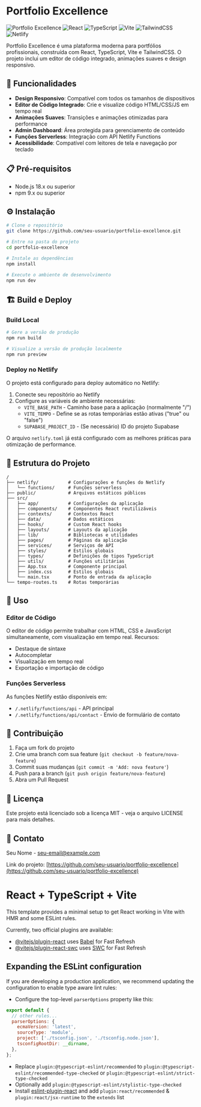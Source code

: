 # Portfolio Excellence

![Portfolio Excellence](https://img.shields.io/badge/Portfolio-Excellence-blue)
![React](https://img.shields.io/badge/React-18.2.0-blue)
![TypeScript](https://img.shields.io/badge/TypeScript-5.8.2-blue)
![Vite](https://img.shields.io/badge/Vite-6.2.3-green)
![TailwindCSS](https://img.shields.io/badge/TailwindCSS-3.4.1-cyan)
![Netlify](https://img.shields.io/badge/Netlify-Ready-success)

Portfolio Excellence é uma plataforma moderna para portfólios profissionais, construída com React, TypeScript, Vite e TailwindCSS. O projeto inclui um editor de código integrado, animações suaves e design responsivo.

## 🚀 Funcionalidades

- **Design Responsivo**: Compatível com todos os tamanhos de dispositivos
- **Editor de Código Integrado**: Crie e visualize código HTML/CSS/JS em tempo real
- **Animações Suaves**: Transições e animações otimizadas para performance
- **Admin Dashboard**: Área protegida para gerenciamento de conteúdo
- **Funções Serverless**: Integração com API Netlify Functions
- **Acessibilidade**: Compatível com leitores de tela e navegação por teclado

## 📋 Pré-requisitos

- Node.js 18.x ou superior
- npm 9.x ou superior

## ⚙️ Instalação

```bash
# Clone o repositório
git clone https://github.com/seu-usuario/portfolio-excellence.git

# Entre na pasta do projeto
cd portfolio-excellence

# Instale as dependências
npm install

# Execute o ambiente de desenvolvimento
npm run dev
```

## 🏗️ Build e Deploy

### Build Local

```bash
# Gere a versão de produção
npm run build

# Visualize a versão de produção localmente
npm run preview
```

### Deploy no Netlify

O projeto está configurado para deploy automático no Netlify:

1. Conecte seu repositório ao Netlify
2. Configure as variáveis de ambiente necessárias:
   - `VITE_BASE_PATH` - Caminho base para a aplicação (normalmente "/")
   - `VITE_TEMPO` - Define se as rotas temporárias estão ativas ("true" ou "false")
   - `SUPABASE_PROJECT_ID` - (Se necessário) ID do projeto Supabase

O arquivo `netlify.toml` já está configurado com as melhores práticas para otimização de performance.

## 🧩 Estrutura do Projeto

```
/
├── netlify/           # Configurações e funções do Netlify
│   └── functions/     # Funções serverless
├── public/            # Arquivos estáticos públicos
├── src/
│   ├── app/           # Configurações da aplicação
│   ├── components/    # Componentes React reutilizáveis
│   ├── contexts/      # Contextos React
│   ├── data/          # Dados estáticos
│   ├── hooks/         # Custom React hooks
│   ├── layouts/       # Layouts da aplicação
│   ├── lib/           # Bibliotecas e utilidades
│   ├── pages/         # Páginas da aplicação
│   ├── services/      # Serviços de API
│   ├── styles/        # Estilos globais
│   ├── types/         # Definições de tipos TypeScript
│   ├── utils/         # Funções utilitárias
│   ├── App.tsx        # Componente principal
│   ├── index.css      # Estilos globais
│   └── main.tsx       # Ponto de entrada da aplicação
└── tempo-routes.ts    # Rotas temporárias
```

## 📝 Uso

### Editor de Código

O editor de código permite trabalhar com HTML, CSS e JavaScript simultaneamente, com visualização em tempo real. Recursos:

- Destaque de sintaxe
- Autocompletar
- Visualização em tempo real
- Exportação e importação de código

### Funções Serverless

As funções Netlify estão disponíveis em:

- `/.netlify/functions/api` - API principal
- `/.netlify/functions/api/contact` - Envio de formulário de contato

## 🤝 Contribuição

1. Faça um fork do projeto
2. Crie uma branch com sua feature (`git checkout -b feature/nova-feature`)
3. Commit suas mudanças (`git commit -m 'Add: nova feature'`)
4. Push para a branch (`git push origin feature/nova-feature`)
5. Abra um Pull Request

## 📜 Licença

Este projeto está licenciado sob a licença MIT - veja o arquivo LICENSE para mais detalhes.

## 📧 Contato

Seu Nome - [seu-email@example.com](mailto:seu-email@example.com)

Link do projeto: [https://github.com/seu-usuario/portfolio-excellence](https://github.com/seu-usuario/portfolio-excellence)

# React + TypeScript + Vite

This template provides a minimal setup to get React working in Vite with HMR and some ESLint rules.

Currently, two official plugins are available:

- [@vitejs/plugin-react](https://github.com/vitejs/vite-plugin-react/blob/main/packages/plugin-react/README.md) uses [Babel](https://babeljs.io/) for Fast Refresh
- [@vitejs/plugin-react-swc](https://github.com/vitejs/vite-plugin-react-swc) uses [SWC](https://swc.rs/) for Fast Refresh

## Expanding the ESLint configuration

If you are developing a production application, we recommend updating the configuration to enable type aware lint rules:

- Configure the top-level `parserOptions` property like this:

```js
export default {
  // other rules...
  parserOptions: {
    ecmaVersion: 'latest',
    sourceType: 'module',
    project: ['./tsconfig.json', './tsconfig.node.json'],
    tsconfigRootDir: __dirname,
  },
};
```

- Replace `plugin:@typescript-eslint/recommended` to `plugin:@typescript-eslint/recommended-type-checked` or `plugin:@typescript-eslint/strict-type-checked`
- Optionally add `plugin:@typescript-eslint/stylistic-type-checked`
- Install [eslint-plugin-react](https://github.com/jsx-eslint/eslint-plugin-react) and add `plugin:react/recommended` & `plugin:react/jsx-runtime` to the `extends` list

